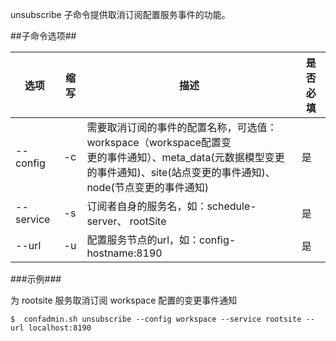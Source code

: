 unsubscribe 子命令提供取消订阅配置服务事件的功能。

##子命令选项##

|选项       |缩写  |描述                                                            |是否必填|
|-----------|------|----------------------------------------------------------------|--------|
|--config   |-c   |需要取消订阅的事件的配置名称，可选值：workspace（workspace配置变<br>更的事件通知）、meta_data(元数据模型变更的事件通知)、site(站点变更的事件通知)、node(节点变更的事件通知)|是      |
|--service  |-s   |订阅者自身的服务名，如：schedule-server、 rootSite               |是      | 
|--url      |-u   |配置服务节点的url，如：config-hostname:8190                      |是      |

###示例###

为 rootsite 服务取消订阅 workspace 配置的变更事件通知

   ```lang-javascript
   $  confadmin.sh unsubscribe --config workspace --service rootsite --url localhost:8190
   ```